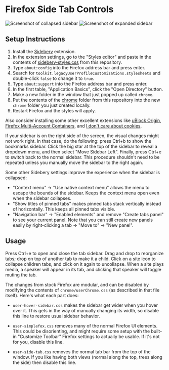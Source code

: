 # Firefox Side Tab Controls

![Screenshot of collapsed sidebar](screenshot-collapsed.jpeg)
![Screenshot of expanded sidebar](screenshot-expanded.jpeg)

## Setup Instructions

1. Install the [Sidebery](https://addons.mozilla.org/en-US/firefox/addon/sidebery/) extension.
2. In the extension settings, go to the "Styles editor" and paste in the contents of [sidebery-styles.css](sidebery-styles.css) from this repository.
3. Type `about:config` into the Firefox address bar and press enter.
4. Search for `toolkit.legacyUserProfileCustomizations.stylesheets` and double-click `false` to change it to `true`.
5. Type `about:support` into the Firefox address bar and press enter.
6. In the first table, "Application Basics", click the "Open Directory" button.
7. Make a new folder in the window that just popped up called `chrome`.
8. Put the contents of the [chrome](chrome) folder from this repository into the new `chrome` folder you just created locally.
9. Restart Firefox and the styles will apply.

Also consider installing some other excellent extensions like [uBlock Origin](https://addons.mozilla.org/en-US/firefox/addon/ublock-origin/), [Firefox Multi-Account Containers](https://addons.mozilla.org/en-US/firefox/addon/multi-account-containers/), and [I don't care about cookies](https://addons.mozilla.org/en-US/firefox/addon/i-dont-care-about-cookies/).

If your sidebar is on the right side of the screen, the visual changes might not work right. In that case, do the following: press Ctrl+b to show the bookmarks sidebar. Click the big star at the top of the sidebar to reveal a dropdown menu, and then select "Move Sidebar Left". Finally, press Ctrl+e to switch back to the normal sidebar. This procedure shouldn't need to be repeated unless you manually move the sidebar to the right again.

Some other Sidebery settings improve the experience when the sidebar is collapsed:

- "Context menu" -> "Use native context menu" allows the menu to escape the bounds of the sidebar. Keeps the context menu open even when the sidebar collapses.
- "Show titles of pinned tabs" makes pinned tabs stack vertically instead of horizontally. This keeps all pinned tabs visible.
- "Navigation bar" -> "Enabled elements" and remove "Create tabs panel" to see your current panel. Note that you can still create new panels easily by right-clicking a tab -> "Move to" -> "New panel".

## Usage

Press Ctrl+e to open and close the tab sidebar. Drag and drop to reorganize tabs; drop on top of another tab to make it a child. Click on a site icon to collapse children tabs, and click on it again to uncollapse. When a site plays media, a speaker will appear in its tab, and clicking that speaker will toggle muting the tab.

The changes from stock Firefox are modular, and can be disabled by modifying the contents of `chrome/userChrome.css` (as described in that file itself). Here's what each part does:

- `user-hover-sidebar.css` makes the sidebar get wider when you hover over it. This gets in the way of manually changing its width, so disable this line to restore usual sidebar behavior.

- `user-simplefox.css` removes many of the normal Firefox UI elements. This could be disorienting, and might require some setup with the built-in "Customize Toolbar" Firefox settings to actually be usable. If it's not for you, disable this line.

- `user-side-tab.css` removes the normal tab bar from the top of the window. If you like having both views (normal along the top, trees along the side) then disable this line.

